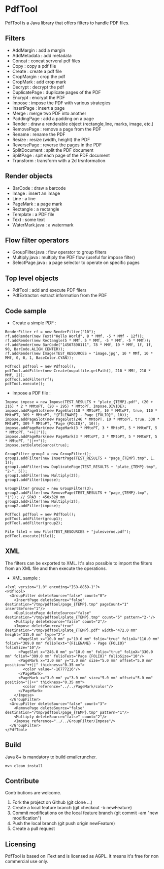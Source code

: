# PdfTool

PdfTool is a Java library that offers filters to handle PDF files.

## Filters

* AddMargin : add a margin
* AddMetadata : add metadata 
* Concat : concat serveral pdf files 
* Copy : copy a pdf file  
* Create : create a pdf file  
* CropMargin : crop the pdf  
* CropMark : add crop mark
* Decrypt : decrypt the pdf 
* DuplicatePage : duplicate pages of the PDF
* Encrypt : encrypt the PDF
* Impose : impose the PDF with various strategies
* InsertPage : insert a page 
* Merge : merge two PDF into another
* PaddingPage : add a padding on a page
* Render : draw a renderable object (rectangle,line, marks, image, etc.)
* RemovePage : remove a page from the PDF
* Rename : rename the PDF
* Resize : resize (width, height) the PDF 
* ReversePage : reverse the pages in the PDF
* SplitDocument : split the PDF document
* SplitPage : spit each page of the PDF document
* Transform : transform with a 2d trsnformation

## Render objects

* BarCode : draw a barcode
* Image : insert an image
* Line : a line
* PageMark : a page mark
* Rectangle : a rectangle
* Template : a PDF file 
* Text : some text
* WaterMark.java : a watermark

## Flow filter operators

* GroupFilter.java : flow operator to group filters
* Multiply.java : multiply the PDF flow (useful for impose filter)
* SelectPage.java : a page selector to operate on specific pages

## Top level objects

* PdfTool : add and execute PDF filers  
* PdfExtractor:  extract information from the PDF

## Code sample 

* Create a simple PDF : 

```
RenderFilter rf = new RenderFilter("10");
rf.addRender(new Text("Hello World", 8 * MMf, -5 * MMf - 12f));
rf.addRender(new Rectangle(5 * MMf, 5 * MMf, -5 * MMf, -5 * MMf));
rf.addRender(new BarCode("14567890111", 78 * MMf, 10 * MMf, 1f, 1f, 90, BarCode.ALIGN_CENTER));
rf.addRender(new Image(TEST_RESOURCES + "image.jpg", 10 * MMf, 10 * MMf, 0, 0, 1, BaseColor.CYAN));

PdfTool pdfTool = new PdfTool();
pdfTool.addFilter(new Create(ouputfile.getPath(), 210 * MMf, 210 * MMf, 2));
pdfTool.addFilter(rf);
pdfTool.execute();
```
 
* Impose a PDF file :

```
Impose impose = new Impose(TEST_RESULTS + "plate_{TEMP}.pdf", (20 + 216) * 2 * MMtoPT, (20 + 295) * MMtoPT, Impose.DIVIDE);
impose.addPageSlot(new PageSlot(10 * MMtoPT, 10 * MMtoPT, true, 110 * MMtoPT, 309 * MMtoPT, "{FILENAME} - Page {FOLIO}", 10));
impose.addPageSlot(new PageSlot(246 * MMtoPT, 10 * MMtoPT, true, 330 * MMtoPT, 309 * MMtoPT, "Page {FOLIO}", 10));
impose.addPageMark(new PageMark(3 * MMtoPT, 3 * MMtoPT, 5 * MMtoPT, 5 * MMtoPT, "++||"));
impose.addPageMark(new PageMark(3 * MMtoPT, 3 * MMtoPT, 5 * MMtoPT, 5 * MMtoPT, "||++"));
impose.setDeleteSource(true);

GroupFilter group1 = new GroupFilter();
group1.addFilter(new InsertPage(TEST_RESULTS + "page_{TEMP}.tmp", 1, 1));
group1.addFilter(new DuplicatePage(TEST_RESULTS + "plate_{TEMP}.tmp", "2-", 5));
group1.addFilter(new Multiply(2));
group1.addFilter(impose);

GroupFilter group2 = new GroupFilter(3);
group2.addFilter(new RemovePage(TEST_RESULTS + "page_{TEMP}.tmp", "1")); // SRA3 : 450x320 mm
group2.addFilter(new Multiply(2));
group2.addFilter(impose);

PdfTool pdfTool = new PdfTool();
pdfTool.addFilter(group1);
pdfTool.addFilter(group2);

File file1 = new File(TEST_RESOURCES + "julesverne.pdf");
pdfTool.execute(file1);
```

## XML 

The filters can be exported to XML. It's also possible to import the filters from an XML file and then execute the operations. 

* XML sample :

```
<?xml version="1.0" encoding="ISO-8859-1"?>
<PdfTool>
  <GroupFilter deleteSource="false" count="0">
    <InsertPage deleteSource="false" destination="/tmp/pdftool/page_{TEMP}.tmp" pageCount="1" insertBefore="1"/>
    <DuplicatePage deleteSource="false" destination="/tmp/pdftool/plate_{TEMP}.tmp" count="5" pattern="2-"/>
    <Multiply deleteSource="false" count="2"/>
    <Impose deleteSource="true" destination="/tmp/pdftool/plate_{TEMP}.pdf" width="472.0 mm" height="315.0 mm" type="2">
      <PageSlot x="10.0 mm" y="10.0 mm" folio="true" folioX="110.0 mm" folioY="309.0 mm" folioText="{FILENAME} - Page {FOLIO}" folioSize="10"/>
      <PageSlot x="246.0 mm" y="10.0 mm" folio="true" folioX="330.0 mm" folioY="309.0 mm" folioText="Page {FOLIO}" folioSize="10"/>
      <PageMark x="3.0 mm" y="3.0 mm" size="5.0 mm" offset="5.0 mm" position="++||" thickness="0.35 mm">
        <color value="-16777216"/>
      </PageMark>
      <PageMark x="3.0 mm" y="3.0 mm" size="5.0 mm" offset="5.0 mm" position="||++" thickness="0.35 mm">
        <color reference="../../PageMark/color"/>
      </PageMark>
    </Impose>
  </GroupFilter>
  <GroupFilter deleteSource="false" count="3">
    <RemovePage deleteSource="false" destination="/tmp/pdftool/page_{TEMP}.tmp" pattern="1"/>
    <Multiply deleteSource="false" count="2"/>
    <Impose reference="../../GroupFilter/Impose"/>
  </GroupFilter>
</PdfTool>
```

## Build 
 
Java 8+ is mandatory to build emailcruncher.

```
mvn clean install
```

## Contribute

Contributions are welcome.

1. Fork the project on Github (git clone ...)
2. Create a local feature branch (git checkout -b newFeature)
3. Commit modifications on the local feature branch (git commit -am "new modification")
4. Push the local branch (git push origin newFeature)
5. Create a pull request


## Licensing

PdfTool is based on iText and is licensed as AGPL. It means it's free for non commercial use only.
